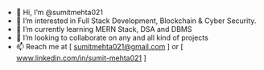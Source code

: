 - 👋 Hi, I’m @sumitmehta021
- 👀 I’m interested in Full Stack Development, Blockchain & Cyber Security.
- 🌱 I’m currently learning MERN Stack, DSA and DBMS
- 💞️ I’m looking to collaborate on any and all kind of projects
- 📫 Reach me at [ sumitmehta021@gmail.com ] or [ www.linkedin.com/in/sumit-mehta021 ]

<!---
sumitmehta021/sumitmehta021 is a ✨ special ✨ repository because its `README.md` (this file) appears on your GitHub profile.
You can click the Preview link to take a look at your changes.
--->
